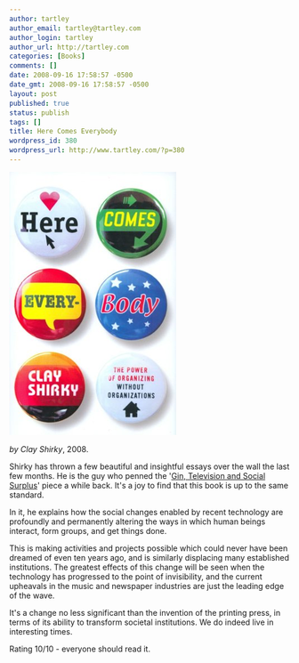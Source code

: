 ```yaml
---
author: tartley
author_email: tartley@tartley.com
author_login: tartley
author_url: http://tartley.com
categories: [Books]
comments: []
date: 2008-09-16 17:58:57 -0500
date_gmt: 2008-09-16 17:58:57 -0500
layout: post
published: true
status: publish
tags: []
title: Here Comes Everybody
wordpress_id: 380
wordpress_url: http://www.tartley.com/?p=380
---
```


![Front Cover](/assets/2008/09/herecomeeverybody.jpg)

*by Clay Shirky*, 2008.

Shirky has thrown a few beautiful and insightful essays over the wall
the last few months. He is the guy who penned the '[Gin, Television and
Social
Surplus](http://www.herecomeseverybody.org/2008/04/looking-for-the-mouse.html)'
piece a while back. It's a joy to find that this book is up to the same
standard.

In it, he explains how the social changes enabled by recent technology
are profoundly and permanently altering the ways in which human beings
interact, form groups, and get things done.

This is making activities and projects possible which could never have
been dreamed of even ten years ago, and is similarly displacing many
established institutions. The greatest effects of this change will be
seen when the technology has progressed to the point of invisibility,
and the current upheavals in the music and newspaper industries are just
the leading edge of the wave.

It's a change no less significant than the invention of the printing
press, in terms of its ability to transform societal institutions. We do
indeed live in interesting times.

Rating 10/10 - everyone should read it.
